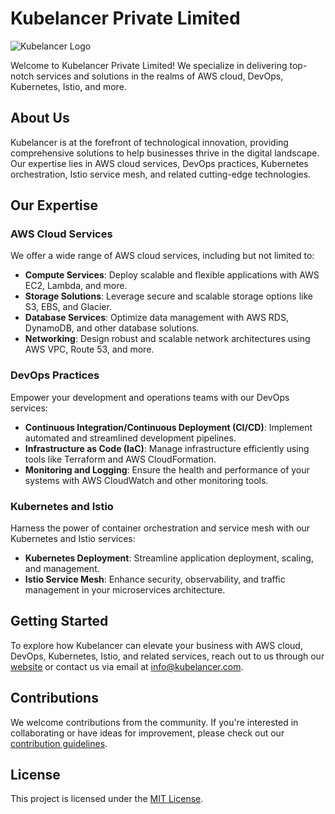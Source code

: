 # Kubelancer Private Limited

![Kubelancer Logo](https://kubelancerlogos.s3.amazonaws.com/logo10.png)

Welcome to Kubelancer Private Limited! We specialize in delivering top-notch services and solutions in the realms of AWS cloud, DevOps, Kubernetes, Istio, and more.

## About Us

Kubelancer is at the forefront of technological innovation, providing comprehensive solutions to help businesses thrive in the digital landscape. Our expertise lies in AWS cloud services, DevOps practices, Kubernetes orchestration, Istio service mesh, and related cutting-edge technologies.

## Our Expertise

### AWS Cloud Services

We offer a wide range of AWS cloud services, including but not limited to:

- **Compute Services**: Deploy scalable and flexible applications with AWS EC2, Lambda, and more.
- **Storage Solutions**: Leverage secure and scalable storage options like S3, EBS, and Glacier.
- **Database Services**: Optimize data management with AWS RDS, DynamoDB, and other database solutions.
- **Networking**: Design robust and scalable network architectures using AWS VPC, Route 53, and more.

### DevOps Practices

Empower your development and operations teams with our DevOps services:

- **Continuous Integration/Continuous Deployment (CI/CD)**: Implement automated and streamlined development pipelines.
- **Infrastructure as Code (IaC)**: Manage infrastructure efficiently using tools like Terraform and AWS CloudFormation.
- **Monitoring and Logging**: Ensure the health and performance of your systems with AWS CloudWatch and other monitoring tools.

### Kubernetes and Istio

Harness the power of container orchestration and service mesh with our Kubernetes and Istio services:

- **Kubernetes Deployment**: Streamline application deployment, scaling, and management.
- **Istio Service Mesh**: Enhance security, observability, and traffic management in your microservices architecture.

## Getting Started

To explore how Kubelancer can elevate your business with AWS cloud, DevOps, Kubernetes, Istio, and related services, reach out to us through our [website](https://www.kubelancer.com) or contact us via email at [info@kubelancer.com](mailto:info@kubelancer.com).

## Contributions

We welcome contributions from the community. If you're interested in collaborating or have ideas for improvement, please check out our [contribution guidelines](CONTRIBUTING.md).

## License

This project is licensed under the [MIT License](LICENSE).
